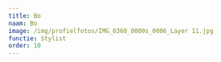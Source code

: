 ```yaml
---
title: Bo
naam: Bo
image: /img/profielfotos/IMG_0360_0000s_0006_Layer 11.jpg
functie: Stylist
order: 10
---
```



